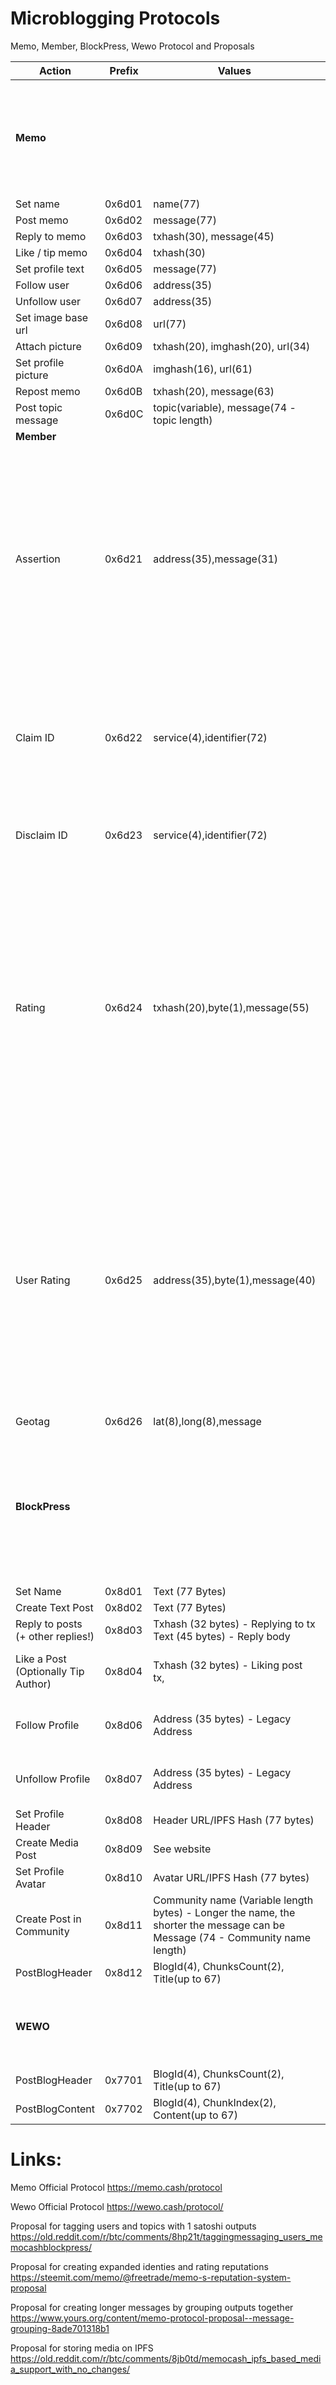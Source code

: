 # Microblogging Protocols
Memo, Member, BlockPress, Wewo Protocol and Proposals


|Action|Prefix|Values|Notes
|------|------|------|-----
|**Memo**||| Protocol uses P2PKH addresses. Actions are saved using OP_RETURN. Message data is UTF-8 encoded
|Set name 	|0x6d01 	|name(77)
|Post memo 	|0x6d02 	|message(77)
|Reply to memo 	|0x6d03 	|txhash(30), message(45)
|Like / tip memo 	|0x6d04 	|txhash(30)
|Set profile text 	|0x6d05 	|message(77)
|Follow user 	|0x6d06 	|address(35)
|Unfollow user 	|0x6d07 	|address(35)
|Set image base url 	|0x6d08 	|url(77) 	|Planned 	
|Attach picture 	|0x6d09 	|txhash(20), imghash(20), url(34) 	|Planned 	
|Set profile picture 	|0x6d0A 	|imghash(16), url(61) 	|Planned 	
|Repost memo 	|0x6d0B 	|txhash(20), message(63) 	|Planned 	
|Post topic message 	|0x6d0C 	|topic(variable), message(74 - topic length)
|**Member**|
|Assertion|0x6d21|address(35),message(31)|An Assertion says something about a Memo user - let's say 'Is Unbiased' might be a good assertion for a journalist. Users can make assertions about themselves or other users.
|Claim ID|0x6d22|service(4),identifier(72)|Claim ID allows a user to claim other profiles, like Twitter, Facebook etc as part of their identity.
|Disclaim ID|0x6d23|service(4),identifier(72)|Disclaim ID allows a user to remove profiles from their identity.
|Rating|0x6d24|txhash(20),byte(1),message(55)|A Rating allows a user to give a score of between 1 and 255 to an assertion, or a ID Claim, (or any memo transaction), together with an optional message for feedback. A 0 rating indicates  no rating (used for retraction of previous rating)
|User Rating|0x6d25|address(35),byte(1),message(40)|User Rating allows a user to give another user an overall rating between 1 and 255. This might record a view on a user's overall suitability to participate. A 0 rating indicates  no rating (used for retraction of previous rating)
|Geotag|0x6d26|lat(8),long(8),message| 
|**BlockPress**|||The Protocol uses P2PKH addresses and all actions are stored on-chain with OP_RETURN and data in payloads are UTF-8 encoded. 
|Set Name 	|0x8d01 	|Text (77 Bytes)
|Create Text Post 	|0x8d02 	|Text (77 Bytes)
|Reply to posts (+ other replies!) 	|0x8d03 	|Txhash (32 bytes) - Replying to tx Text (45 bytes) - Reply body
|Like a Post (Optionally Tip Author) 	|0x8d04 	|Txhash (32 bytes) - Liking post tx, |Text (45 bytes) - Not used/ Reserved
|Follow Profile 	|0x8d06 	|Address (35 bytes) - Legacy Address |(Coming soon: RIPEMD160 of pubkey)
|Unfollow Profile 	|0x8d07 	|Address (35 bytes) - Legacy Address |(Coming soon: RIPEMD160 of pubkey)
|Set Profile Header 	|0x8d08 	|Header URL/IPFS Hash (77 bytes)
|Create Media Post 	|0x8d09| See website
|Set Profile Avatar 	|0x8d10 	|Avatar URL/IPFS Hash (77 bytes)
|Create Post in Community 	|0x8d11 	|Community name (Variable length bytes) - Longer the name, the shorter the message can be Message (74 - Community name length)
|PostBlogHeader|0x8d12|BlogId(4), ChunksCount(2), Title(up to 67)
|**WEWO**|||Protocol uses P2PKH addresses. Actions are saved using OP_RETURN.
|PostBlogHeader|0x7701|BlogId(4), ChunksCount(2), Title(up to 67)
|PostBlogContent|0x7702|BlogId(4), ChunkIndex(2), Content(up to 67)

# Links:

Memo Official Protocol
<https://memo.cash/protocol>

Wewo Official Protocol
<https://wewo.cash/protocol/>

Proposal for tagging users and topics with 1 satoshi outputs
<https://old.reddit.com/r/btc/comments/8hp21t/taggingmessaging_users_memocashblockpress/>

Proposal for creating expanded identies and rating reputations 
<https://steemit.com/memo/@freetrade/memo-s-reputation-system-proposal>

Proposal for creating longer messages by grouping outputs together
<https://www.yours.org/content/memo-protocol-proposal--message-grouping-8ade701318b1>

Proposal for storing media on IPFS
https://old.reddit.com/r/btc/comments/8jb0td/memocash_ipfs_based_media_support_with_no_changes/

